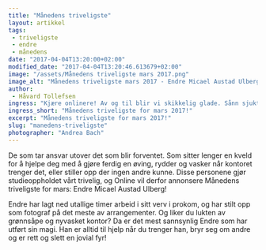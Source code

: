 ```yaml
---
title: "Månedens triveligste"
layout: artikkel
tags: 
 - triveligste
 - endre
 - månedens
date: "2017-04-04T13:20:00+02:00"
modified_date: "2017-04-04T13:20:46.613679+02:00"
image: "/assets/Månedens triveligste mars 2017.png"
image_alt: "Månedens triveligste mars 2017 - Endre Micael Austad Ulberg"
author:
 - Håvard Tollefsen
ingress: "Kjære onlinere! Av og til blir vi skikkelig glade. Sånn sjukt glad, liksom! For dere er fantastiske! Og siden dere er så flinke så ønsker Online å gi oppmerksomhet til de som gjør en ekstra god innsats."
ingress_short: "Månedens triveligste for mars 2017!"
excerpt: "Månedens triveligste for mars 2017!"
slug: "manedens-triveligste"
photographer: "Andrea Bach"
---
```

De som tar ansvar utover det som blir forventet. Som sitter lenger en kveld for å hjelpe deg med å gjøre ferdig en øving, rydder og vasker når kontoret trenger det, eller stiller opp der ingen andre kunne. Disse personene gjør studieoppholdet vårt trivelig, og Online vil derfor annonsere Månedens triveligste for mars: Endre Micael Austad Ulberg!
  
Endre har lagt ned utallige timer arbeid i sitt verv i prokom, og har stilt opp som fotograf på det meste av arrangementer. Og liker du lukten av grønnsåpe og nyvasket kontor? Da er det mest sannsynlig Endre som har utført sin magi. Han er alltid til hjelp når du trenger han, bryr seg om andre og er rett og slett en jovial fyr!